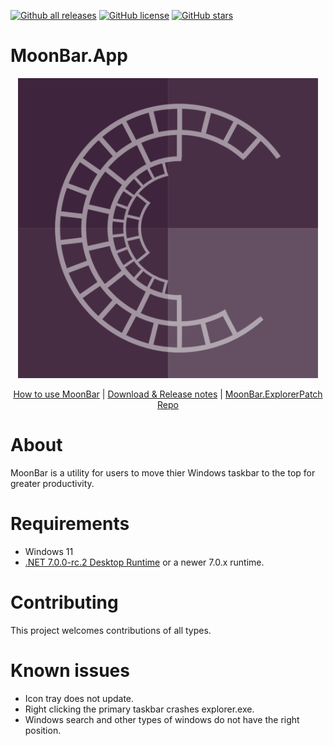 [![Github all releases](https://img.shields.io/github/downloads/sinlyu/MoonBar.App/total.svg)](https://github.com/sinlyu/MoonBar.App/releases/)
[![GitHub license](https://img.shields.io/github/license/sinlyu/MoonBar.App.svg)](https://github.com/sinlyu/MoonBar.App/blob/main/LICENSE)
[![GitHub stars](https://img.shields.io/github/stars/sinlyu/MoonBar.App.svg?style=social&label=Star&maxAge=2592000)](https://GitHub.com/sinlyu/MoonBar.App/stargazers/)

# MoonBar.App

<p align="center">
<img src="https://raw.githubusercontent.com/sinlyu/MoonBar.App/main/MoonBar.App/moonbar_1024_t_5.png" width="480" />
</p>

<p align="center">
  <a href="https://github.com/sinlyu/MoonBar.App/">How to use MoonBar</a> | 
  <a href="https://github.com/sinlyu/MoonBar.App/releases/latest">Download & Release notes</a> |
  <a href="https://github.com/sinlyu/MoonBar.ExplorerPatch">MoonBar.ExplorerPatch Repo</a>
</p>


# About
MoonBar is a utility for users to move thier Windows taskbar to the top for greater productivity. 


# Requirements
* Windows 11
* [.NET 7.0.0-rc.2 Desktop Runtime](https://dotnet.microsoft.com/en-us/download/dotnet/7.0#runtime-7.0.0-rc.2) or a newer 7.0.x runtime.


# Contributing
This project welcomes contributions of all types.

# Known issues
* Icon tray does not update.
* Right clicking the primary taskbar crashes explorer.exe.
* Windows search and other types of windows do not have the right position.
